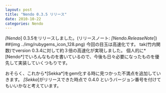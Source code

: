 ```yaml
---
layout: post
title: "Nendo 0.3.5 リリース"
date: 2010-10-22
categories: Nendo
---
```

*[Nendo*] 0.3.5をリリースしました。(リリースノート: *[Nendo.ReleaseNote*])
##(img ../img/rubygems_icon_128.png)
今回の目玉は高速化です。
tak(竹内関数)でversion 0.3.4に対して約３倍の高速化が実現しました。
個人的に*[Nendo*]でいろんなものを書いているので、今後も日々必要になったものを優先して実装していくつもりです。

おそらく、これから*[Sekka*]をgem化する時に見つかった不満点を追加していきます。
*[Sekka*]がリリースできた時点で 0.4.0 というバージョン番号を付けてもいいかなと考えています。
